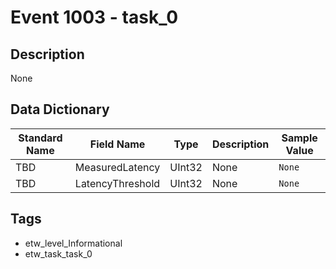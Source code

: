 # Event 1003 - task_0

## Description
None

## Data Dictionary
|Standard Name|Field Name|Type|Description|Sample Value|
|---|---|---|---|---|
|TBD|MeasuredLatency|UInt32|None|`None`|
|TBD|LatencyThreshold|UInt32|None|`None`|

## Tags
* etw_level_Informational
* etw_task_task_0